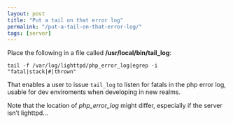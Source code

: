 ```yaml
---
layout: post
title: "Put a tail on that error log"
permalink: "/put-a-tail-on-that-error-log/"
tags: [server]
---
```


Place the following in a file called <strong>/usr/local/bin/tail_log</strong>:

<code>tail -f /var/log/lighttpd/php_error_log|egrep -i "fatal|stack|#|thrown"</code>

That enables a user to issue <code>tail_log</code> to listen for fatals in the php error log, usable for dev enviroments when developing in new realms.

Note that the location of <em>php_error_log</em> might differ, especially if the server isn’t lighttpd…
